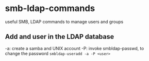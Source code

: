 # smb-ldap-commands
useful SMB, LDAP commands to manage users and groups

## Add and user in the LDAP database

-a: create a samba and UNIX account
-P: invoke smbldap-passwd, to change the password
`smbldap-useradd -a -P <user>`
